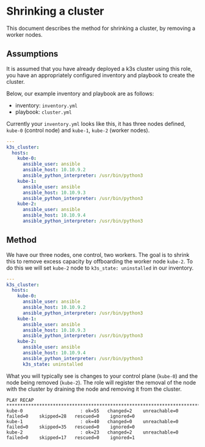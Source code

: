 # Shrinking a cluster

This document describes the method for shrinking a cluster, by removing a
worker nodes.

## Assumptions

It is assumed that you have already deployed a k3s cluster using this role,
you have an appropriately configured inventory and playbook to create the
cluster.

Below, our example inventory and playbook are as follows:

- inventory: `inventory.yml`
- playbook: `cluster.yml`

Currently your `inventory.yml` looks like this, it has three nodes defined,
`kube-0` (control node) and `kube-1`, `kube-2` (worker nodes).

```yaml
---
k3s_cluster:
  hosts:
    kube-0:
      ansible_user: ansible
      ansible_host: 10.10.9.2
      ansible_python_interpreter: /usr/bin/python3
    kube-1:
      ansible_user: ansible
      ansible_host: 10.10.9.3
      ansible_python_interpreter: /usr/bin/python3
    kube-2:
      ansible_user: ansible
      ansible_host: 10.10.9.4
      ansible_python_interpreter: /usr/bin/python3
```

## Method

We have our three nodes, one control, two workers. The goal is to shrink this to
remove excess capacity by offboarding the worker node `kube-2`. To do this we
will set `kube-2` node to `k3s_state: uninstalled` in our inventory.

```yaml
---
k3s_cluster:
  hosts:
    kube-0:
      ansible_user: ansible
      ansible_host: 10.10.9.2
      ansible_python_interpreter: /usr/bin/python3
    kube-1:
      ansible_user: ansible
      ansible_host: 10.10.9.3
      ansible_python_interpreter: /usr/bin/python3
    kube-2:
      ansible_user: ansible
      ansible_host: 10.10.9.4
      ansible_python_interpreter: /usr/bin/python3
      k3s_state: uninstalled
```

What you will typically see is changes to your control plane (`kube-0`) and the
node being removed (`kube-2`). The role will register the removal of the node
with the cluster by draining the node and removing it from the cluster.

```text
PLAY RECAP *******************************************************************************************************
kube-0                     : ok=55   changed=2    unreachable=0    failed=0    skipped=28   rescued=0    ignored=0
kube-1                     : ok=40   changed=0    unreachable=0    failed=0    skipped=35   rescued=0    ignored=0
kube-2                     : ok=23   changed=2    unreachable=0    failed=0    skipped=17   rescued=0    ignored=1
```
